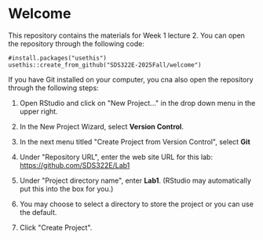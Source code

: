# Welcome

This repository contains the materials for Week 1 lecture 2. You can open the repository through the following code:

```
#install.packages("usethis")
usethis::create_from_github("SDS322E-2025Fall/welcome")
```

If you have Git installed on your computer, you cna also open the repository through the following steps:

1. Open RStudio and click on "New Project..." in the drop down menu in the upper right.

2. In the New Project Wizard, select **Version Control**. 

3. In the next menu titled "Create Project from Version Control", select **Git**

4. Under "Repository URL", enter the web site URL for this lab: https://github.com/SDS322E/Lab1

5. Under "Project directory name", enter **Lab1**. (RStudio may automatically put this into the box for you.)

6. You may choose to select a directory to store the project or you can use the default.

7. Click "Create Project".

